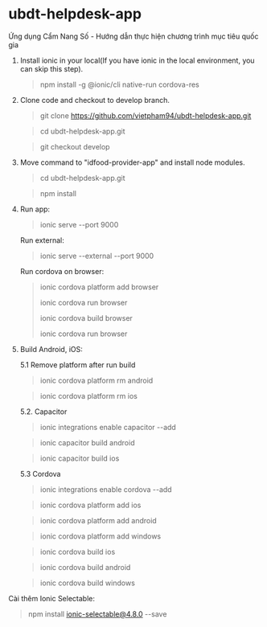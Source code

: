 # ubdt-helpdesk-app
Ứng dụng Cẩm Nang Số - Hướng dẫn thực hiện chương trình mục tiêu quốc gia

1. Install ionic in your local(If you have ionic in the local environment, you can skip this step).
   > npm install -g @ionic/cli native-run cordova-res
2. Clone code and checkout to develop branch.
   > git clone https://github.com/vietpham94/ubdt-helpdesk-app.git

   > cd ubdt-helpdesk-app.git

   > git checkout develop
3. Move command to "idfood-provider-app" and install node modules.
   > cd ubdt-helpdesk-app.git

   > npm install

4. Run app:
   > ionic serve --port 9000

   Run external:
   > ionic serve --external --port 9000

   Run cordova on browser:
   > ionic cordova platform add browser
   >
   > ionic cordova run browser
   >
   > ionic cordova build browser
   >
   > ionic cordova run browser

5. Build Android, iOS:

   5.1 Remove platform after run build

   > ionic cordova platform rm android

   > ionic cordova platform rm ios

   5.2. Capacitor
   > ionic integrations enable capacitor --add

   > ionic capacitor build android

   > ionic capacitor build ios

   5.3 Cordova
   > ionic integrations enable cordova --add

   > ionic cordova platform add ios

   > ionic cordova platform add android

   > ionic cordova platform add windows

   > ionic cordova build ios

   > ionic cordova build android

   > ionic cordova build windows

Cài thêm Ionic Selectable:
   > npm install ionic-selectable@4.8.0 --save
